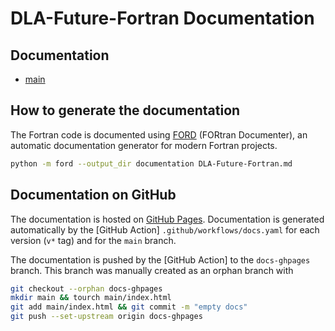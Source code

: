 # DLA-Future-Fortran Documentation

## Documentation

* [main](https://eth-cscs.github.io/DLA-Future-Fortran/main/)

## How to generate the documentation

The Fortran code is documented using [FORD] (FORtran Documenter), an automatic documentation generator for modern Fortran projects.

```bash
python -m ford --output_dir documentation DLA-Future-Fortran.md
```

## Documentation on GitHub

The documentation is hosted on [GitHub Pages]. Documentation is generated automatically by the [GitHub Action] `.github/workflows/docs.yaml`
for each version (`v*` tag) and for the `main` branch.

The documentation is pushed by the [GitHub Action] to the `docs-ghpages` branch. This branch was manually created as an orphan branch with

```bash
git checkout --orphan docs-ghpages
mkdir main && tourch main/index.html
git add main/index.html && git commit -m "empty docs" 
git push --set-upstream origin docs-ghpages
```

[GitHub Pages]: https://pages.github.com
[FORD]: https://forddocs.readthedocs.io/en/latest/
